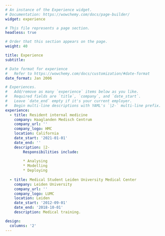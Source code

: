 ```yaml
---
# An instance of the Experience widget.
# Documentation: https://wowchemy.com/docs/page-builder/
widget: experience

# This file represents a page section.
headless: true

# Order that this section appears on the page.
weight: 40

title: Experience
subtitle:

# Date format for experience
#   Refer to https://wowchemy.com/docs/customization/#date-format
date_format: Jan 2006

# Experiences.
#   Add/remove as many `experience` items below as you like.
#   Required fields are `title`, `company`, and `date_start`.
#   Leave `date_end` empty if it's your current employer.
#   Begin multi-line descriptions with YAML's `|2-` multi-line prefix.
experience:
  - title: Resident internal medicine
    company: Haaglanden Medisch Centrum
    company_url: ''
    company_logo: HMC
    location: California
    date_start: '2021-01-01'
    date_end: ''
    description: |2-
        Responsibilities include:
        
        * Analysing
        * Modelling
        * Deploying
        
  - title: Medical Student Leiden University Medical Center
    company: Leiden University
    company_url: ''
    company_logo: LUMC
    location: Leiden
    date_start: '2012-09-01'
    date_end: '2018-10-01'
    description: Medical training.

design:
  columns: '2'
---
```

